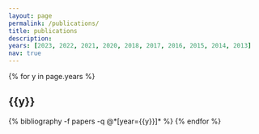 ```yaml
---
layout: page
permalink: /publications/
title: publications
description:
years: [2023, 2022, 2021, 2020, 2018, 2017, 2016, 2015, 2014, 2013]
nav: true
---
```


<div class="publications">

{% for y in page.years %}
  <h2 class="year">{{y}}</h2>
  {% bibliography -f papers -q @*[year={{y}}]* %}
{% endfor %}

</div>
